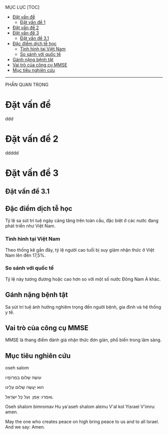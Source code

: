 MỤC LỤC
[TOC]

<!-- TOC start -->
- [Đặt vấn đề](#đặt-vấn-đề)
  - [Đặt vấn đề 1](#đặt-vấn-đề-1)
- [Đặt vấn đề 2](#đặt-vấn-đề-2)
- [Đặt vấn đề 3](#đặt-vấn-đề-3)
  - [Đặt vấn đề 3.1](#đặt-vấn-đề-31)
- [Đặc điểm dịch tễ học](#đặc-điểm-dịch-tễ-học)
  - [Tình hình tại Việt Nam](#tình-hình-tại-việt-nam)
  - [So sánh với quốc tế](#so-sánh-với-quốc-tế)
- [Gánh nặng bệnh tật](#gánh-nặng-bệnh-tật)
- [Vai trò của công cụ MMSE](#vai-trò-của-công-cụ-mmse)
- [Mục tiêu nghiên cứu](#mục-tiêu-nghiên-cứu)
<!-- TOC end -->

---

PHẦN QUAN TRỌNG

# Đặt vấn đề
ddd

# Đặt vấn đề 2
ddddd

# Đặt vấn đề 3

## Đặt vấn đề 3.1

## Đặc điểm dịch tễ học

Tỷ lệ sa sút trí tuệ ngày càng tăng trên toàn cầu, đặc biệt ở các nước đang phát triển như Việt Nam.

### Tình hình tại Việt Nam

Theo thống kê gần đây, tỷ lệ người cao tuổi bị suy giảm nhận thức ở Việt Nam lên đến 17,5%.

### So sánh với quốc tế

Tỷ lệ này tương đương hoặc cao hơn so với một số nước Đông Nam Á khác.

## Gánh nặng bệnh tật

Sa sút trí tuệ ảnh hưởng nghiêm trọng đến người bệnh, gia đình và hệ thống y tế.

## Vai trò của công cụ MMSE

MMSE là thang điểm đánh giá nhận thức đơn giản, phổ biến trong lâm sàng.

## Mục tiêu nghiên cứu

oseh salom

‎עוֹשֶׂה שָׁלוֹם בִּמְרוֹמָיו

‎הוּא יַעֲשֶׂה שָׁלוֹם עָלֵינוּ

‎וְעַל כָּל יִשְׂרָאֵל
‎
וְאִמְרוּ: אָמֵן.

Oseh shalom bimromav
Hu ya'aseh shalom aleinu
V'al kol Yisrael
V'imru: amen.

May the one who creates peace on high bring peace to us and to all Israel. And we say: Amen.